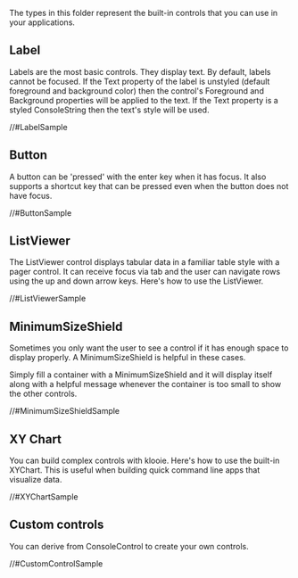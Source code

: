 ﻿The types in this folder represent the built-in controls that you can use in your applications.

## Label

Labels are the most basic controls. They display text. By default, labels cannot be focused. If the Text property of the label is unstyled (default foreground and background color) then the control's Foreground and Background properties will be applied to the text. If the Text property is a styled ConsoleString then the text's style will be used.

//#LabelSample

## Button

A button can be 'pressed' with the enter key when it has focus. It also supports a shortcut key that can be pressed even when the button does not have focus.

//#ButtonSample

## ListViewer

The ListViewer control displays tabular data in a familiar table style with a pager control. It can receive focus via tab and the user can navigate rows using the up and down arrow keys. Here's how to use the ListViewer.

//#ListViewerSample

## MinimumSizeShield

Sometimes you only want the user to see a control if it has enough space to display properly. A MinimumSizeShield is helpful in these cases.

Simply fill a container with a MinimumSizeShield and it will display itself along with a helpful message whenever the container is too small to show the other controls.

//#MinimumSizeShieldSample


## XY Chart

You can build complex controls with klooie. Here's how to use the built-in XYChart. This is useful when building quick command line apps that visualize data.

//#XYChartSample

## Custom controls

You can derive from ConsoleControl to create your own controls.

//#CustomControlSample